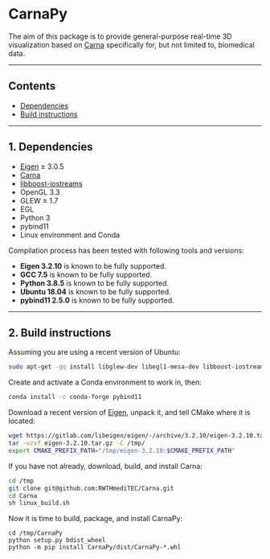 CarnaPy
========

The aim of this package is to provide general-purpose real-time 3D visualization based on [Carna](https://github.com/RWTHmediTEC/Carna) specifically for, but not limited to, biomedical data.

---
## Contents

* [Dependencies](#1-dependencies)
* [Build instructions](#2-build-instructions)
 
---
## 1. Dependencies

* [Eigen](http://eigen.tuxfamily.org/) ≥ 3.0.5
* [Carna](https://github.com/RWTHmediTEC/Carna)
* [libboost-iostreams](https://www.boost.org/doc/libs/1_76_0/libs/iostreams/doc/index.html)
* OpenGL 3.3
* GLEW ≥ 1.7
* EGL
* Python 3
* pybind11
* Linux environment and Conda

Compilation process has been tested with following tools and versions:

* **Eigen 3.2.10** is known to be fully supported.
* **GCC 7.5** is known to be fully supported.
* **Python 3.8.5** is known to be fully supported.
* **Ubuntu 18.04** is known to be fully supported.
* **pybind11 2.5.0** is known to be fully supported.

---
## 2. Build instructions

Assuming you are using a recent version of Ubuntu:

```bash
sudo apt-get -qq install libglew-dev libegl1-mesa-dev libboost-iostreams-dev
```

Create and activate a Conda environment to work in, then:

```bash
conda install -c conda-forge pybind11
```

Download a recent version of [Eigen](http://eigen.tuxfamily.org), unpack it, and tell CMake where it is located:

```bash
wget https://gitlab.com/libeigen/eigen/-/archive/3.2.10/eigen-3.2.10.tar.gz
tar -vzxf eigen-3.2.10.tar.gz -C /tmp/
export CMAKE_PREFIX_PATH="/tmp/eigen-3.2.10:$CMAKE_PREFIX_PATH"
```

If you have not already, download, build, and install Carna:

```bash
cd /tmp
git clone git@github.com:RWTHmediTEC/Carna.git
cd Carna
sh linux_build.sh
```

Now it is time to build, package, and install CarnaPy:
```
cd /tmp/CarnaPy
python setup.py bdist_wheel
python -m pip install CarnaPy/dist/CarnaPy-*.whl
```

